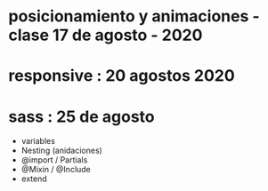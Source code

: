 # posicionamiento y  animaciones  - clase  17 de agosto - 2020
#  responsive : 20 agostos 2020
# sass :  25 de agosto
- variables
- Nesting (anidaciones)
- @import / Partials
- @Mixin / @Include
- extend





